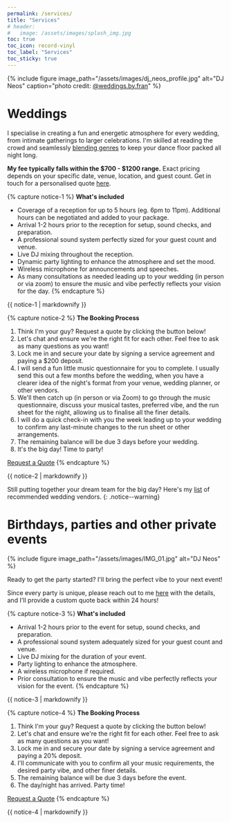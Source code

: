 ```yaml
---
permalink: /services/
title: "Services"
# header:
#   image: /assets/images/splash_img.jpg
toc: true
toc_icon: record-vinyl
toc_label: "Services"
toc_sticky: true
---
```


{% include figure image_path="/assets/images/dj_neos_profile.jpg" alt="DJ Neos" caption="photo credit: [@weddings.by.fran](https://www.instagram.com/weddings.by.fran/)" %}

# Weddings

I specialise in creating a fun and energetic atmosphere for every wedding, from intimate gatherings to larger celebrations. I'm skilled at reading the crowd and seamlessly [blending genres](/mixes/) to keep your dance floor packed all night long.

**My fee typically falls within the $700 - $1200 range.** Exact pricing depends on your specific date, venue, location, and guest count. Get in touch for a personalised quote [here](/contact/).


{% capture notice-1 %}
**What's included**

- Coverage of a reception for up to 5 hours (eg. 6pm to 11pm). Additional hours can be negotiated and added to your package.
- Arrival 1-2 hours prior to the reception for setup, sound checks, and preparation.
- A professional sound system perfectly sized for your guest count and venue.
- Live DJ mixing throughout the reception.
- Dynamic party lighting to enhance the atmosphere and set the mood.
- Wireless microphone for announcements and speeches.
- As many consultations as needed leading up to your wedding (in person or via zoom) to ensure the music and vibe perfectly reflects your vision for the day.
{% endcapture %}

<div class="notice--success">{{ notice-1 | markdownify }}</div>

{% capture notice-2 %}
**The Booking Process**

1. Think I'm your guy? Request a quote by clicking the button below!
2. Let's chat and ensure we're the right fit for each other. Feel free to ask as many questions as you want!
3. Lock me in and secure your date by signing a service agreement and paying a $200 deposit.
4. I will send a fun little music questionnaire for you to complete. I usually send this out a few months before the wedding, when you have a clearer idea of the night's format from your venue, wedding planner, or other vendors.
5. We'll then catch up (in person or via Zoom) to go through the music questionnaire, discuss your musical tastes, preferred vibe, and the run sheet for the night, allowing us to finalise all the finer details.
6. I will do a quick check-in with you the week leading up to your wedding to confirm any last-minute changes to the run sheet or other arrangements.
7. The remaining balance will be due 3 days before your wedding.
8. It's the big day! Time to party!

<a href="/contact/" class="btn btn--primary btn--large">Request a Quote</a>
{% endcapture %}

<div class="notice--info">{{ notice-2 | markdownify }}</div>

Still putting together your dream team for the big day? Here's my [list](/recommended_vendors/) of recommended wedding vendors.
{: .notice--warning}


# Birthdays, parties and other private events

{% include figure image_path="/assets/images/IMG_01.jpg" alt="DJ Neos" %}

Ready to get the party started? I'll bring the perfect vibe to your next event!

Since every party is unique, please reach out to me [here](/contact/) with the details, and I'll provide a custom quote back within 24 hours!


{% capture notice-3 %}
**What's included**

- Arrival 1-2 hours prior to the event for setup, sound checks, and preparation.
- A professional sound system adequately sized for your guest count and venue.
- Live DJ mixing for the duration of your event.
- Party lighting to enhance the atmosphere.
- A wireless microphone if required.
- Prior consultation to ensure the music and vibe perfectly reflects your vision for the event.
{% endcapture %}

<div class="notice--success">{{ notice-3 | markdownify }}</div>


{% capture notice-4 %}
**The Booking Process**

1. Think I'm your guy? Request a quote by clicking the button below!
2. Let's chat and ensure we're the right fit for each other. Feel free to ask as many questions as you want!
3. Lock me in and secure your date by signing a service agreement and paying a 20% deposit.
4. I'll communicate with you to confirm all your music requirements, the desired party vibe, and other finer details.
5. The remaining balance will be due 3 days before the event.
6. The day/night has arrived. Party time!

<a href="/contact/" class="btn btn--primary btn--large">Request a Quote</a>
{% endcapture %}

<div class="notice--info">{{ notice-4 | markdownify }}</div>
